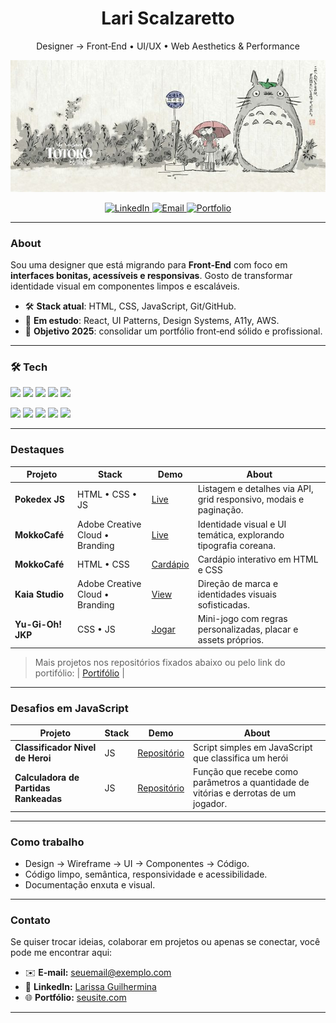 <h1 align="center">Lari Scalzaretto</h1>
<p align="center">Designer → Front‑End • UI/UX • Web Aesthetics & Performance</p>

<p align="center">
  <img src="./banner.jpg" alt="Banner Anime" width="600">
</p>


<p align="center">
<a href="https://www.linkedin.com/in/larissa-guilhermina">
<img alt="LinkedIn" src="https://img.shields.io/badge/LinkedIn-0A66C2?logo=linkedin&logoColor=white">
</a>
<a href="mailto:scalzarettolarissa@gmail.com">
<img alt="Email" src="https://img.shields.io/badge/Email-111111?logo=gmail&logoColor=white">
</a>
<a href="https://lariscalzaretto.github.io">
<img alt="Portfolio" src="https://img.shields.io/badge/Portfolio-111111?logo=vercel&logoColor=white">
</a>
</p>


---


### About
Sou uma designer que está migrando para **Front‑End** com foco em **interfaces bonitas, acessíveis e responsivas**. Gosto de transformar identidade visual em componentes limpos e escaláveis.


- 🛠️ **Stack atual**: HTML, CSS, JavaScript, Git/GitHub.
- 🎯 **Em estudo**: React, UI Patterns, Design Systems, A11y, AWS.
- 🌱 **Objetivo 2025**: consolidar um portfólio front‑end sólido e profissional.


---


### 🛠 Tech
<p>
<img src="https://img.shields.io/badge/HTML5-E34F26?logo=html5&logoColor=white">
<img src="https://img.shields.io/badge/CSS3-1572B6?logo=css3&logoColor=white">
<img src="https://img.shields.io/badge/JavaScript-F7DF1E?logo=javascript&logoColor=111">
<img src="https://img.shields.io/badge/Git-F05032?logo=git&logoColor=white">
<img src="https://img.shields.io/badge/GitHub-181717?logo=github&logoColor=white">
</p>

<p>
<img src="https://img.shields.io/badge/AWS-232F3E?logo=amazon-aws&logoColor=white">
<img src="https://img.shields.io/badge/AWS%20EC2-FF9900?logo=amazon-ec2&logoColor=white">
<img src="https://img.shields.io/badge/AWS%20S3-569A31?logo=amazon-s3&logoColor=white">
<img src="https://img.shields.io/badge/AWS%20Lambda-FF9900?logo=awslambda&logoColor=white">
<img src="https://img.shields.io/badge/AWS%20VPC-527FFF?logo=amazon-aws&logoColor=white">
</p>


---


### Destaques


| Projeto | Stack | Demo | About |
|---|---|---|---|
| **Pokedex JS** | HTML • CSS • JS | <a href="https://lariscalzaretto.github.io/js-developer-pokedex/">Live</a> | Listagem e detalhes via API, grid responsivo, modais e paginação. |
| **MokkoCafé** | Adobe Creative Cloud • Branding | <a href="https://larissascalzaretto.myportfolio.com/mokko-cafe-identidade-visual">Live</a> | Identidade visual e UI temática, explorando tipografia coreana. |
| **MokkoCafé** | HTML • CSS | <a href="https://lariscalzaretto.github.io/mokkocafe-html/">Cardápio</a> | Cardápio interativo em HTML e CSS |
| **Kaia Studio** | Adobe Creative Cloud • Branding | <a href="https://larissascalzaretto.myportfolio.com/kaia-studio-identidade-visual-direcao-de-marca">View</a> | Direção de marca e identidades visuais sofisticadas. |
| **Yu-Gi-Oh! JKP** | CSS • JS | <a href="https://lariscalzaretto.github.io/js-yugioh-assets/">Jogar</a> | Mini-jogo com regras personalizadas, placar e assets próprios. |


> Mais projetos nos repositórios fixados abaixo ou pelo link do portifólio: |  <a href="https://lariscalzaretto.github.io/lariscalzaretto/">Portifólio</a> |

---
### Desafios em JavaScript

| Projeto | Stack | Demo | About |
|---|---|---|---|
| **Classificador Nivel de Heroi** | JS | <a href="https://github.com/lariscalzaretto/classificador-nivel-de-heroi-DIO-JAVA.git">Repositório</a> | Script simples em JavaScript que classifica um herói |
| **Calculadora de Partidas Rankeadas** | JS | <a href="https://github.com/lariscalzaretto/desafio-dio-calculadora-rankeadas.git">Repositório</a> | Função que recebe como parâmetros a quantidade de vitórias e derrotas de um jogador. |


---


### Como trabalho
- Design → Wireframe → UI → Componentes → Código.
- Código limpo, semântica, responsividade e acessibilidade.
- Documentação enxuta e visual.


---


### Contato
Se quiser trocar ideias, colaborar em projetos ou apenas se conectar, você pode me encontrar aqui:

- ✉️ **E-mail:** [seuemail@exemplo.com](mailto:scalzarettolarissa@gmail.com)  
- 💼 **LinkedIn:** [Larissa Guilhermina](https://www.linkedin.com/in/larissa-guilhermina)  
- 🌐 **Portfólio:** [seusite.com](https://lariscalzaretto.github.io/lariscalzaretto/)   

---
